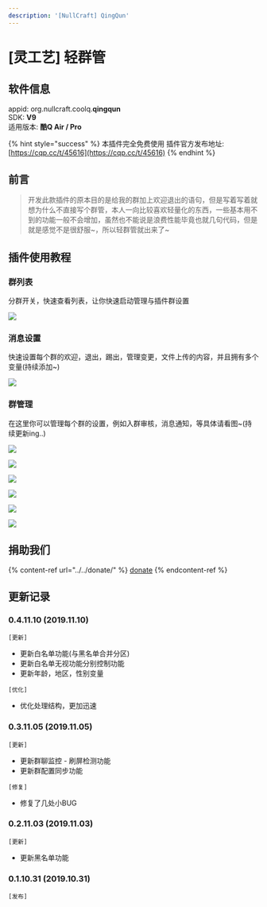 ```yaml
---
description: '[NullCraft] QingQun'
---
```


# \[灵工艺] 轻群管

## 软件信息

appid: org.nullcraft.coolq.**qingqun**\
SDK: **V9**\
适用版本: **酷Q Air / Pro**

{% hint style="success" %}
本插件完全免费使用  插件官方发布地址:[https://cqp.cc/t/45616](https://cqp.cc/t/45616)
{% endhint %}

## 前言

> 开发此款插件的原本目的是给我的群加上欢迎退出的语句，但是写着写着就想为什么不直接写个群管，本人一向比较喜欢轻量化的东西，一些基本用不到的功能一般不会增加，虽然也不能说是浪费性能毕竟也就几句代码，但是就是感觉不是很舒服\~，所以轻群管就出来了\~

## 插件使用教程

### 群列表

分群开关，快速查看列表，让你快速启动管理与插件群设置

![](../../.gitbook/assets/qingqun\_1.png)

### 消息设置

快速设置每个群的欢迎，退出，踢出，管理变更，文件上传的内容，并且拥有多个变量(持续添加\~)

![](../../.gitbook/assets/qingqun\_2.png)

### 群管理

在这里你可以管理每个群的设置，例如入群审核，消息通知，等具体请看图\~(持续更新ing..)

![](../../.gitbook/assets/qingqun\_3.png)

![](../../.gitbook/assets/qingqun\_4.png)

![](../../.gitbook/assets/qingqun\_5.png)

![](../../.gitbook/assets/qingqun\_6.png)

![](../../.gitbook/assets/qingqun\_7.png)

![](../../.gitbook/assets/qingqun\_8.png)

## 捐助我们

{% content-ref url="../../donate/" %}
[donate](../../donate/)
{% endcontent-ref %}

## 更新记录

### 0.4.11.10 (2019.11.10)

`[更新]`

* 更新白名单功能(与黑名单合并分区)
* 更新白名单无视功能分别控制功能
* 更新年龄，地区，性别变量

`[优化]`

* 优化处理结构，更加迅速

### 0.3.11.05 (2019.11.05)

`[更新]`

* 更新群聊监控 - 刷屏检测功能
* 更新群配置同步功能

`[修复]`

* 修复了几处小BUG

### 0.2.11.03 (2019.11.03)

`[更新]`

* 更新黑名单功能

### 0.1.10.31 (2019.10.31)

`[发布]`
